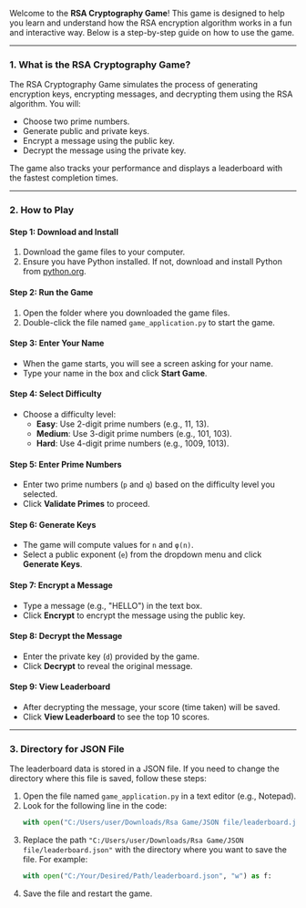 Welcome to the **RSA Cryptography Game**! This game is designed to help you learn and understand how the RSA encryption algorithm works in a fun and interactive way. Below is a step-by-step guide on how to use the game.

---

### **1. What is the RSA Cryptography Game?**
The RSA Cryptography Game simulates the process of generating encryption keys, encrypting messages, and decrypting them using the RSA algorithm. You will:
- Choose two prime numbers.
- Generate public and private keys.
- Encrypt a message using the public key.
- Decrypt the message using the private key.

The game also tracks your performance and displays a leaderboard with the fastest completion times.

---

### **2. How to Play**

#### **Step 1: Download and Install**
1. Download the game files to your computer.
2. Ensure you have Python installed. If not, download and install Python from [python.org](https://www.python.org/).

#### **Step 2: Run the Game**
1. Open the folder where you downloaded the game files.
2. Double-click the file named `game_application.py` to start the game.

#### **Step 3: Enter Your Name**
- When the game starts, you will see a screen asking for your name.
- Type your name in the box and click **Start Game**.

#### **Step 4: Select Difficulty**
- Choose a difficulty level:
  - **Easy**: Use 2-digit prime numbers (e.g., 11, 13).
  - **Medium**: Use 3-digit prime numbers (e.g., 101, 103).
  - **Hard**: Use 4-digit prime numbers (e.g., 1009, 1013).

#### **Step 5: Enter Prime Numbers**
- Enter two prime numbers (`p` and `q`) based on the difficulty level you selected.
- Click **Validate Primes** to proceed.

#### **Step 6: Generate Keys**
- The game will compute values for `n` and `φ(n)`.
- Select a public exponent (`e`) from the dropdown menu and click **Generate Keys**.

#### **Step 7: Encrypt a Message**
- Type a message (e.g., "HELLO") in the text box.
- Click **Encrypt** to encrypt the message using the public key.

#### **Step 8: Decrypt the Message**
- Enter the private key (`d`) provided by the game.
- Click **Decrypt** to reveal the original message.

#### **Step 9: View Leaderboard**
- After decrypting the message, your score (time taken) will be saved.
- Click **View Leaderboard** to see the top 10 scores.

---

### **3. Directory for JSON File**
The leaderboard data is stored in a JSON file. If you need to change the directory where this file is saved, follow these steps:

1. Open the file named `game_application.py` in a text editor (e.g., Notepad).
2. Look for the following line in the code:
   ```python
   with open("C:/Users/user/Downloads/Rsa Game/JSON file/leaderboard.json", "w") as f:
   ```
3. Replace the path `"C:/Users/user/Downloads/Rsa Game/JSON file/leaderboard.json"` with the directory where you want to save the file. For example:
   ```python
   with open("C:/Your/Desired/Path/leaderboard.json", "w") as f:
   ```
4. Save the file and restart the game.
